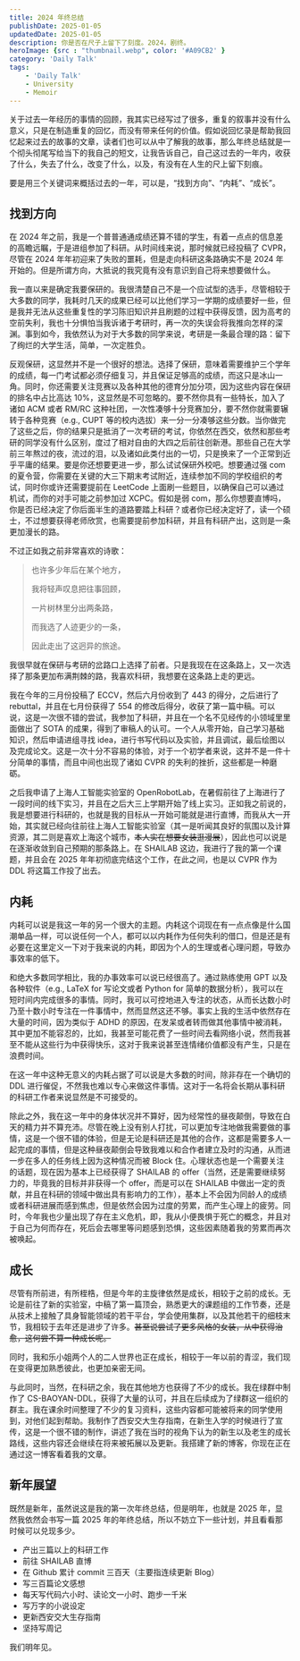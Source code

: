 ```yaml
---
title: 2024 年终总结
publishDate: 2025-01-05
updatedDate: 2025-01-05
description: 你是否在尺子上留下了刻度。2024，剧终。
heroImage: {src : "thumbnail.webp", color: '#A09CB2' }
category: 'Daily Talk'
tags:
    - 'Daily Talk'
    - University
    - Memoir
---
```


关于过去一年经历的事情的回顾，我其实已经写过了很多，重复的叙事并没有什么意义，只是在制造重复的回忆，而没有带来任何的价值。假如说回忆录是帮助我回忆起来过去的故事的文章，读者们也可以从中了解我的故事，那么年终总结就是一个彻头彻尾写给当下的我自己的短文，让我告诉自己，自己这过去的一年内，收获了什么，失去了什么，改变了什么，以及，有没有在人生的尺上留下刻痕。

要是用三个关键词来概括过去的一年，可以是，“找到方向”、“内耗”、“成长”。

## 找到方向

在 2024 年之前，我是一个普普通通成绩还算不错的学生，有着一点点的信息差的高瞻远瞩，于是进组参加了科研。从时间线来说，那时候就已经投稿了 CVPR，尽管在 2024 年年初迎来了失败的噩耗，但是走向科研这条路确实不是 2024 年开始的。但是所谓方向，大抵说的我究竟有没有意识到自己将来想要做什么。

我一直以来是确定我要保研的。我很清楚自己不是一个应试型的选手，尽管相较于大多数的同学，我耗时几天的成果已经可以比他们学习一学期的成绩要好一些，但是我并无法从这些重复性的学习陈旧知识并且刷题的过程中获得反馈，因为高考的空前失利，我也十分惧怕当我诉诸于考研时，再一次的失误会将我推向怎样的深渊。事到如今，我依然认为对于大多数的同学来说，考研是一条最合理的路：留下了绚烂的大学生活，简单，一次定胜负。

反观保研，这显然并不是一个很好的想法。选择了保研，意味着需要维护三个学年的成绩，每一门考试都必须仔细复习，并且保证足够高的成绩，而这只是冰山一角。同时，你还需要关注竞赛以及各种其他的德育分加分项，因为这些内容在保研的排名中占比高达 10%，这显然是不可忽略的。要不然你具有一些特长，加入了诸如 ACM 或者 RM/RC 这种社团，一次性凑够十分竞赛加分，要不然你就需要辗转于各种竞赛（e.g., CUPT 等的校内选拔）来一分一分凑够这些分数。当你做完了这些之后，你的结果只是抵消了一次考研的考试，你依然在西交，依然和那些考研的同学没有什么区别，度过了相对自由的大四之后前往创新港。那些自己在大学前三年熬过的夜，流过的泪，以及诸如此类付出的一切，只是换来了一个正常到近乎平庸的结果。要是你还想要更进一步，那么试试保研外校吧。想要通过强 com 的夏令营，你需要在关键的大三下期末考试附近，连续参加不同的学校组织的考试，同时你或许还需要提前在 LeetCode 上面刷一些题目，以确保自己可以通过机试，而你的对手可能之前参加过 XCPC。假如是弱 com，那么你想要直博吗，你是否已经决定了你后面半生的道路要踏上科研？或者你已经决定好了，读一个硕士，不过想要获得老师欣赏，也需要提前参加科研，并且有科研产出，这则是一条更加漫长的路。

不过正如我之前非常喜欢的诗歌：

> 也许多少年后在某个地方，
> 
> 我将轻声叹息把往事回顾，
> 
> 一片树林里分出两条路，
> 
> 而我选了人迹更少的一条，
> 
> 因此走出了这迥异的旅途。

我很早就在保研与考研的岔路口上选择了前者。只是我现在在这条路上，又一次选择了那条更加布满荆棘的路，我喜欢科研，我想要在这条路上走的更远。

我在今年的三月份投稿了 ECCV，然后六月份收到了 443 的得分，之后进行了 rebuttal，并且在七月份获得了 554 的修改后得分，收获了第一篇中稿。可以说，这是一次很不错的尝试，我参加了科研，并且在一个名不见经传的小领域里里面做出了 SOTA 的成果，得到了审稿人的认可。一个人从零开始，自己学习基础知识，然后申请进组寻找 idea，进行书写代码以及实验，并且调试，最后绘图以及完成论文。这是一次十分不容易的体验，对于一个初学者来说，这并不是一件十分简单的事情，而且中间也出现了诸如 CVPR 的失利的挫折，这些都是一种磨砺。

之后我申请了上海人工智能实验室的 OpenRobotLab，在暑假前往了上海进行了一段时间的线下实习，并且在之后大三上学期开始了线上实习。正如我之前说的，我是想要进行科研的，也就是我的目标从一开始可能就是进行直博，而我从大一开始，其实就已经向往前往上海人工智能实验室（其一是听闻其良好的氛围以及计算资源，其二则是喜欢上海这个城市，~~本人实在想要女装逛漫展~~），因此也可以说是在逐渐收敛到自己预期的那条路上。在 SHAILAB 这边，我进行了我的第一个课题，并且会在 2025 年年初彻底完结这个工作，在此之间，也是以 CVPR 作为 DDL 将这篇工作投了出去。

## 内耗

内耗可以说是我这一年的另一个很大的主题。内耗这个词现在有一点点像是什么国潮单品一样，可以说任何一个人，都可以以内耗作为任何失利的借口，但是还是有必要在这里定义一下对于我来说的内耗，即因为个人的生理或者心理问题，导致办事效率的低下。

和绝大多数同学相比，我的办事效率可以说已经很高了。通过熟练使用 GPT 以及各种软件（e.g., LaTeX for 写论文或者 Python for 简单的数据分析），我可以在短时间内完成很多的事情。同时，我可以可控地进入专注的状态，从而长达数小时乃至十数小时专注在一件事情中，然而显然这还不够。事实上我的生活中依然存在大量的时间，因为类似于 ADHD 的原因，在发呆或者转而做其他事情中被消耗，其中更加不能容忍的，比如，我甚至可能花费了一些时间去看网络小说，然而我甚至不能从这些行为中获得快乐，这对于我来说甚至连情绪价值都没有产生，只是在浪费时间。

在这一年中这种无意义的内耗占据了可以说是大多数的时间，除非存在一个确切的 DDL 进行催促，不然我也难以专心来做这件事情。这对于一名将会长期从事科研的科研工作者来说显然是不可接受的。

除此之外，我在这一年中的身体状况并不算好，因为经常性的昼夜颠倒，导致在白天的精力并不算充沛。尽管在晚上没有别人打扰，可以更加专注地做我需要做的事情，这是一个很不错的体验，但是无论是科研还是其他的合作，这都是需要多人一起完成的事情，但是这种昼夜颠倒会导致我难以和合作者建立及时的沟通，从而进一步在多人的任务线上因为这种情况而被 Block 住。心理状态也是一个需要关注的话题，现在因为基本上已经获得了 SHAILAB 的 offer（当然，还是需要继续努力的，毕竟我的目标并非获得一个 offer，而是可以在 SHAILAB 中做出一定的贡献，并且在科研的领域中做出具有影响力的工作），基本上不会因为同龄人的成绩或者科研进展而感到焦虑，但是依然会因为过度的劳累，而产生心理上的疲劳。同时，今年我也少量出现了存在主义危机，即，我从小便畏惧于死亡的概念，并且对于自己为何而存在，死后会去哪里等问题感到恐惧，这些因素随着我的劳累而再次被唤起。

## 成长

尽管有所前进，有所桎梏，但是今年的主旋律依然是成长，相较于之前的成长。无论是前往了新的实验室，中稿了第一篇顶会，熟悉更大的课题组的工作节奏，还是从技术上接触了具身智能领域的若干平台，学会使用集群，以及其他若干的细枝末节，我相较于去年还是进步了许多。~~甚至说尝试了更多风格的女装，从中获得治愈，这何尝不算一种成长呢。~~

同时，我和乐小姐两个人的二人世界也正在成长，相较于一年以前的青涩，我们现在变得更加熟悉彼此，也更加亲密无间。

与此同时，当然，在科研之余，我在其他地方也获得了不少的成长。我在绿群中制作了 CS-BAOYAN-DDL，获得了大量的认可，并且在后续成为了绿群这一组织的群主。我在课余时间整理了不少的复习资料，这些内容都可能被将来的同学使用到，对他们起到帮助。我制作了西安交大生存指南，在新生入学的时候进行了宣传，这是一个很不错的制作，讲述了我在当时的视角下认为的新生以及老生的成长路线，这些内容还会继续在将来被拓展以及更新。我搭建了新的博客，你现在正在通过这一博客看着我的文章。

## 新年展望

既然是新年，虽然说这是我的第一次年终总结，但是明年，也就是 2025 年，显然我依然会书写一篇 2025 年的年终总结，所以不妨立下一些计划，并且看看那时候可以兑现多少。

- 产出三篇以上的科研工作
- 前往 SHAILAB 直博
- 在 Github 累计 commit 三百天（主要指连续更新 Blog）
- 写三百篇论文感想
- 每天写代码六小时、读论文一小时、跑步一千米
- 写万字的小说设定
- 更新西安交大生存指南
- 坚持写周记

我们明年见。